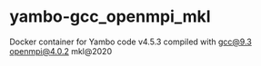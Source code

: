# yambo-gcc_openmpi_mkl
Docker container for Yambo code v4.5.3 compiled with gcc@9.3 openmpi@4.0.2 mkl@2020
